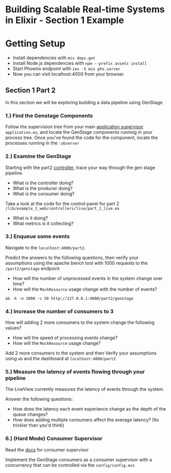 # Building Scalable Real-time Systems in Elixir - Section 1 Example

# Getting Setup
  * Install dependencies with `mix deps.get`
  * Install Node.js dependencies with `npm --prefix assets install`
  * Start Phoenix endpoint with `iex -S mix phx.server`
  * Now you can visit localhost:4000 from your browser.

## Section 1 Part 2

In this section we will be exploring building a data pipeline using GenStage

### 1.) Find the Genstage Components

Follow the supervision tree from your main [application supervisor](/lib/example_1/application.ex) `application.ex`, and
locate the GenStage components running in your process tree. Once you've found the code for the component, locate the
processes running in the `:observer`

### 2.) Examine the GenStage

Starting with the part2 [controller](/lib/example_1_web/controllers/part_2_controller.ex), trace your way through the gen stage pipeline.
  * What is the controller doing?
  * What is the producer doing?
  * What is the consumer doing?

Take a look at the code for the control panel for part 2 `/lib/example_1_web/controllers/live/part_2_live.ex`
  * What is it doing?
  * What metrics is it collecting?

### 3.) Enqueue some events

Navigate to the `localhost:4000/part2`.

Predict the answers to the following questions, then verify your assumptions using the apache bench tool with 1000 requests to the `/part2/genstage` endpoint
  * How will the number of unprocessed events in the system change over time?
  * How will the `MockResource` usage change with the number of events?

```
ab -k -n 1000 -c 50 http://127.0.0.1:4000/part2/genstage
```

### 4.) Increase the number of consumers to 3

How will adding 2 more consumers to the system change the following values?
  * How will the speed of processing events change?
  * How will the `MockResource` usage change?

Add 2 more consumers to the system and then Verify your assumptions using `ab` and the dashboard at `localhost:4000/part2`

### 5.) Measure the latency of events flowing through your pipeline

The LiveView currently measures the latency of events through the system.

Answer the following questions:

  * How does the latency each event experience change as the depth of the queue changes?
  * How does adding multiple consumers affect the average latency? (Its trickier than you'd think)

### 6.) (Hard Mode) Consumer Supervisor

Read the [docs](https://hexdocs.pm/gen_stage/ConsumerSupervisor.html) for consumer supervisor

Implement the GenStage consumers as a consumer supervisor with a concurrency that can be controlled via the `config/config.exs`

